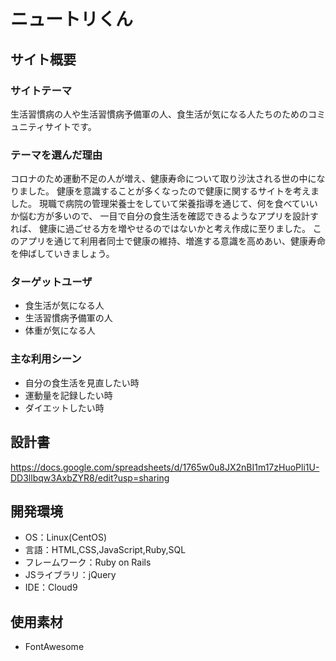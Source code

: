 # ニュートリくん

## サイト概要
### サイトテーマ
生活習慣病の人や生活習慣病予備軍の人、食生活が気になる人たちのためのコミュニティサイトです。

### テーマを選んだ理由
コロナのため運動不足の人が増え、健康寿命について取り沙汰される世の中になりました。
健康を意識することが多くなったので健康に関するサイトを考えました。
現職で病院の管理栄養士をしていて栄養指導を通じて、何を食べていいか悩む方が多いので、
一目で自分の食生活を確認できるようなアプリを設計すれば、
健康に過ごせる方を増やせるのではないかと考え作成に至りました。
このアプリを通じて利用者同士で健康の維持、増進する意識を高めあい、健康寿命を伸ばしていきましょう。

### ターゲットユーザ
- 食生活が気になる人
- 生活習慣病予備軍の人
- 体重が気になる人

### 主な利用シーン
- 自分の食生活を見直したい時
- 運動量を記録したい時
- ダイエットしたい時

## 設計書
https://docs.google.com/spreadsheets/d/1765w0u8JX2nBI1m17zHuoPli1U-DD3llbqw3AxbZYR8/edit?usp=sharing

## 開発環境
- OS：Linux(CentOS)
- 言語：HTML,CSS,JavaScript,Ruby,SQL
- フレームワーク：Ruby on Rails
- JSライブラリ：jQuery
- IDE：Cloud9

## 使用素材
- FontAwesome